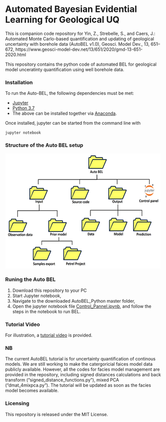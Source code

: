 # Automated Bayesian Evidential Learning for Geological UQ 

<p> This is companion code repository for Yin, Z., Strebelle, S., and Caers, J.: Automated Monte Carlo-based quantification and updating of geological uncertainty with borehole data (AutoBEL v1.0), Geosci. Model Dev., 13, 651–672, https://www.geosci-model-dev.net/13/651/2020/gmd-13-651-2020.html 
<p> This repository contains the python code of automated BEL for geological model unceratinty quantification using well borehole data.
	
### Installation

To run the Auto-BEL, the following dependencies must be met:
* [Jupyter](http://jupyter.org/) 
* [Python 3.7](https://www.python.org/) 
* The above can be installed together via [Anaconda](https://www.anaconda.com/).

Once installed, jupyter can be started from the command line with

	jupyter notebook
	
### Structure of the Auto BEL setup
<img src="source_code/img/dataset_struture.jpg" width="500" height="370">


### Runing the Auto BEL

1. Download this repository to your PC
2. Start Jupyter notebook,
3. Navigate to the downloaded AutoBEL_Python master folder, 
4. Open the jupyter notebook file [Control_Pannel.ipynb](https://github.com/sdyinzhen/AutoBEL_Python/blob/master/Control_Pannel.ipynb), and follow the steps in the notebook to run BEL. 

### Tutorial Video
For illustration, a [tutorial video](https://youtu.be/9dP1jCvMOXo) is provided. 

### NB
The current AutoBEL tutorial is for uncertainty quantification of continous models. We are still working to make the catergoricial faices model data publicly available. However, all the codes for facies model management are provided in the repository, including signed distances calculations and back transform (“signed_distance_functions.py”), mixed PCA (“dmat_4mixpca.py”). The tutorial will be updated as soon as the facies model becomes available. 

### Licensing
This repository is released under the MIT License.
